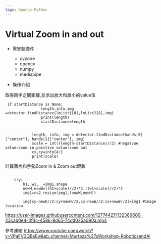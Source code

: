 ```yaml
---
tags: Opencv-Python
---
```

# Virtual Zoom in and out
* 需安裝套件
    * cvzone
    * opencv
    * numpy
    * mediapipe

* 操作介紹


取得兩手之間距離,並求出放大和放小的value值
```
 if startDistance is None:
                length,info,img =detector.findDistance(lmList1[8],lmList2[8],img)
                print(length)
                startDistance=length

            
            length, info, img = detector.findDistance(hands[0]["center"], hands[1]["center"], img)
            scale = int((length-startDistance)//2) #negatvue value:zoom in,positive value:zoom out
            cx,cy=info[4:]
            print(scale)
```

計算圖片和手勢Zoom in & Zoom out距離
```

    try:
        h1, w1, _=img1.shape
        newH,newW=((h1+scale)//2)*2,((w1+scale)//2)*2
        img1=cv2.resize(img1,(newW,newH))

        img[cy-newH//2:cy+newH//2,cx-newW//2:cx+newW//2]=img1 #Image location    
```








https://user-images.githubusercontent.com/12774427/132369609-43cab0e4-4f4c-4586-9d65-74dd025a090a.mp4




參考連結
https://www.youtube.com/watch?v=VPaFV3QBsEw&ab_channel=Murtaza%27sWorkshop-RoboticsandAI

